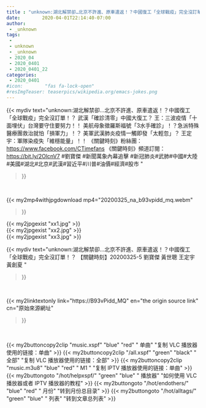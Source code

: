```yaml
---
title : "unknown:湖北解禁卻…北京不許進、原車遣返！？中國復工「全球戰疫」完全沒訂單！？ 【關鍵時刻】20200325-5 劉寶傑 黃世聰 王定宇 黃創夏 "
date:        2020-04-01T22:14:40-07:00
author:
 - _unknown
tags:
 - 
 - unknown
 - _unknown
 - 2020_04
 - 2020_0401
 - 2020_0401_22
categories:
 - 2020_0401
#icon:        "fas fa-lock-open"
#resImgTeaser: teaserpics/wikipedia.org/emacs-jokes.png
---
```







{{< mydiv text="unknown:湖北解禁卻…北京不許進、原車遣返！？中國復工「全球戰疫」完全沒訂單！？ 武漢「確診清零」中國大復工？ 王：三波疫情「十面埋伏」台灣要守住要努力！！ 美航母象徵羅斯福號「3水手確診」！？急派特殊醫療團救治就怕「損軍力」！？ 美軍武漢肺炎疫情一觸即發「太輕忽」？ 王定宇：軍隊染疫失「維穩能量」！！  《關鍵時刻》粉絲團：https://www.facebook.com/CTimefans 《關鍵時刻》頻道訂閱：https://bit.ly/2OlcnV7  #劉寶傑 #新聞萬象內幕追擊 #新冠肺炎#武肺#中國#大陸#美國#湖北#北京#武漢#習近平#川普#油價#經濟#股市 "
>}}
<br>


{{< my2mp4withjpgdownload mp4="20200325_na_b93vpidd_mq.webm"
>}}

{{< my2jpgexist "xx1.jpg" >}}<br>
{{< my2jpgexist "xx2.jpg" >}}<br>
{{< my2jpgexist "xx3.jpg" >}}<br>



{{< mydiv text="unknown:湖北解禁卻…北京不許進、原車遣返！？中國復工「全球戰疫」完全沒訂單！？ 【關鍵時刻】20200325-5 劉寶傑 黃世聰 王定宇 黃創夏 "
>}}
<br>

{{< my2linktextonly link="https://B93vPidd_MQ"
en="the origin source link" cn="原始來源網址"
>}}


<br>


{{< my2buttoncopy2clip "music.xspf"        "blue"   "red"    " 单曲"  "复制 VLC 播放器使用的链接：单曲" >}} {{< my2buttoncopy2clip "/all.xspf"         "green"  "black"  " 全部"  "复制 VLC 播放器使用的链接：全部" >}} {{< my2buttoncopy2clip "music.m3u8"        "blue"   "red"    " M1 "    "复制 IPTV 播放器使用的链接：单曲" >}} {{< my2buttongoto      "/hot/helpxspf/"    "green"  "blue"   " 播放器" "如何使用 VLC 播放器或者 IPTV 播放器的教程" >}} {{< my2buttongoto      "/hot/endothers/"   "blue"   "red"    " 月份"   "转到月份总目录" >}} {{< my2buttongoto      "/hot/alltags/"     "green"  "blue"   " 列表"   "转到文章总列表" >}} 

